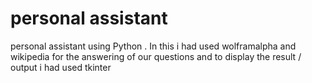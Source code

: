 # personal assistant
 personal assistant using Python . In this i had used wolframalpha and wikipedia for the answering of our questions and to display the result / output i had  used tkinter 
